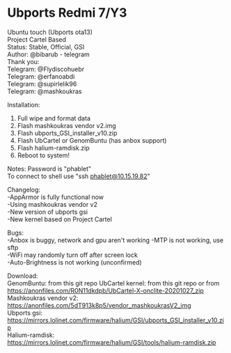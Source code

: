 # Ubports Redmi 7/Y3
Ubuntu touch (Ubports ota13)                                                    
Project Cartel Based                                                     
Status: Stable, Official, GSI                                                                
Author:   @bibarub - telegram            
Thank you:                                            
Telegram:  @Flydiscohuebr                                                                   
Telegram:  @erfanoabdi                               
Telegram:  @supirlelik96                                               
Telegram:  @mashkoukras                                                 

Installation:                     
1. Full wipe and format data
2. Flash mashkoukras vendor v2.img
3. Flash ubports_GSI_installer_v10.zip
4. Flash UbCartel or GenomBuntu (has anbox support)
5. Flash halium-ramdisk.zip
7. Reboot to system!

Notes:
Password is "phablet"                                 
To connect to shell use "ssh phablet@10.15.19.82"                    

Changelog:                         
-AppArmor is fully functional now                            
-Using mashkoukras vendor v2                              
-New version of ubports gsi                                 
-New kernel based on Project Cartel                       

Bugs:                                   
-Anbox is buggy, network and gpu aren't working
-MTP is not working, use sftp                                                                             
-WiFi may randomly turn off after screen lock                      
-Auto-Brightness is not working (unconfirmed)                      

Download:                                                                                         
GenomBuntu: from this git repo
UbCartel kernel: from this git repo or from https://anonfiles.com/R0N11dkdpb/UbCartel-X-onclite-20201027_zip                 
Mashkoukras vendor v2: https://anonfiles.com/5dT913k8p5/vendor_mashkoukrasV2_img                               
Ubports gsi: https://mirrors.lolinet.com/firmware/halium/GSI/ubports_GSI_installer_v10.zip                                                               
Halium-ramdisk: https://mirrors.lolinet.com/firmware/halium/GSI/tools/halium-ramdisk.zip                                                                                    
